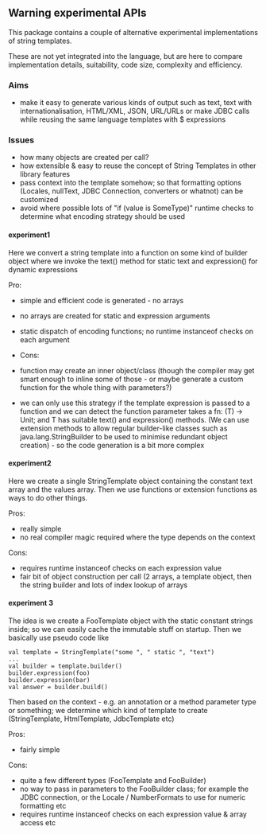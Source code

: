 ## Warning experimental APIs

This package contains a couple of alternative experimental implementations of string templates.

These are not yet integrated into the language, but are here to compare implementation details,
suitability, code size, complexity and efficiency.

### Aims

* make it easy to generate various kinds of output such as text, text with internationalisation, HTML/XML, JSON, URL/URLs or make JDBC calls while reusing the same language templates with $ expressions

### Issues

* how many objects are created per call?
* how extensible & easy to reuse the concept of String Templates in other library features
* pass context into the template somehow; so that formatting options (Locales, nullText, JDBC Connection, converters or whatnot) can be customized
* avoid where possible lots of "if (value is SomeType)" runtime checks to determine what encoding strategy should be used


#### experiment1

Here we convert a string template into a function on some kind of builder object where we invoke the text() method for static text and expression() for dynamic expressions

Pro:

* simple and efficient code is generated - no arrays
* no arrays are created for static and expression arguments
* static dispatch of encoding functions; no runtime instanceof checks on each argument

* Cons:

* function may create an inner object/class (though the compiler may get smart enough to inline some of those - or maybe generate a custom function for the whole thing with parameters?)
* we can only use this strategy if the template expression is passed to a function and we can detect the function parameter takes a fn: (T) -> Unit; and T has suitable text() and expression() methods.
 (We can use extension methods to allow regular builder-like classes such as java.lang.StringBuilder to be used to minimise redundant object creation) - so the code generation is a bit more complex

#### experiment2

Here we create a single StringTemplate object containing the constant text array and the values array. Then we use functions or extension functions as ways to do other things.

Pros:

* really simple
* no real compiler magic required where the type depends on the context

Cons:

* requires runtime instanceof checks on each expression value
* fair bit of object construction per call (2 arrays, a template object, then the string builder and lots of index lookup of arrays

#### experiment 3

The idea is we create a FooTemplate object with the static constant strings inside; so we can easily cache the immutable stuff on startup. Then we basically use pseudo code like

    val template = StringTemplate("some ", " static ", "text")
    ...
    val builder = template.builder()
    builder.expression(foo)
    builder.expression(bar)
    val answer = builder.build()

Then based on the context - e.g. an annotation or a method parameter type or something; we determine which kind of template to create (StringTemplate, HtmlTemplate, JdbcTemplate etc)

Pros:

* fairly simple

Cons:

* quite a few different types (FooTemplate and FooBuilder)
* no way to pass in parameters to the FooBuilder class; for example the JDBC connection, or the Locale / NumberFormats to use for numeric formatting etc
* requires runtime instanceof checks on each expression value & array access etc
